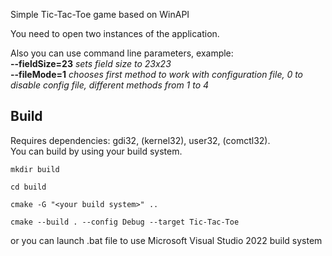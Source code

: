 Simple Tic-Tac-Toe game based on WinAPI

You need to open two instances of the application.

Also you can use command line parameters, example:  
**--fieldSize=23** *sets field size to 23x23*  
**--fileMode=1** *chooses first method to work with configuration file, 0 to disable config file, different methods from 1 to 4*

## Build
Requires dependencies: gdi32, (kernel32), user32, (comctl32).  
You can build by using your build system.
```
mkdir build

cd build

cmake -G "<your build system>" ..

cmake --build . --config Debug --target Tic-Tac-Toe

```

or you can launch .bat file to use Microsoft Visual Studio 2022 build system
